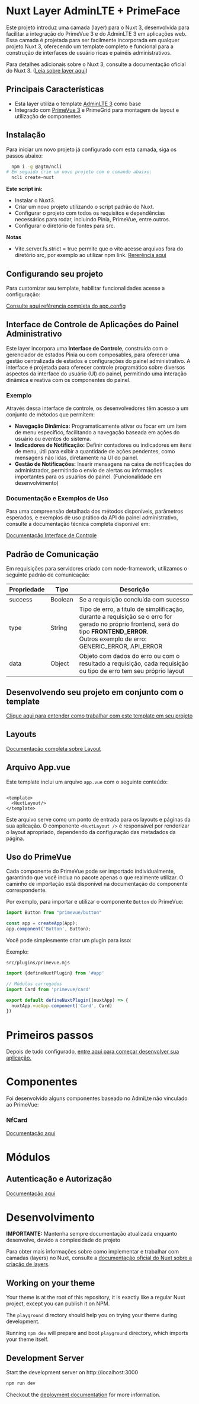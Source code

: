 # Nuxt Layer AdminLTE + PrimeFace

Este projeto introduz uma camada (layer) para o Nuxt 3, desenvolvida para facilitar a integração do PrimeVue 3 e do
AdminLTE 3 em aplicações web. Essa camada é projetada para ser facilmente incorporada em qualquer projeto Nuxt 3,
oferecendo um template completo e funcional para a construção de interfaces de usuário ricas e painéis administrativos.

Para detalhes adicionais sobre o Nuxt 3, consulte a documentação oficial do Nuxt 3.
([Leia sobre layer aqui](https://nuxt.com/docs/guide/going-further/layers))

## Principais Características

* Esta layer utiliza o template [AdminLTE 3](https://adminlte.io/themes/v3/) como base
* Integrado com [PrimeVue 3](https://primefaces.org/primevue/) e PrimeGrid para montagem de layout e utilização de
  componentes

## Instalação

Para iniciar um novo projeto já configurado com esta camada, siga os passos abaixo:

```bash
  npm i -g @agtm/ncli   
# Em seguida crie um novo projeto com o comando abaixo:
  ncli create-nuxt  
```

**Este script irá:**

* Instalar o Nuxt3.
* Criar um novo projeto utilizando o script padrão do Nuxt.
* Configurar o projeto com todos os requisitos e dependências necessários para rodar, incluindo Pinia, PrimeVue, entre
  outros.
* Configurar o diretório de fontes para src.

**Notas**

* Vite.server.fs.strict = true permite que o vite acesse arquivos fora do diretório src, por exemplo ao utilizar npm
  link. [Rererência aqui](https://vitejs.dev/config/server-options.html#server-fs-allow)

## Configurando seu projeto

Para customizar seu template, habilitar funcionalidades acesse a configuração:

[Consulte aqui refêrencia completa do app.config](./docs/config.md)

## Interface de Controle de Aplicações do Painel Administrativo

Este layer incorpora uma **Interface de Controle**, construída com o gerenciador de estados Pinia ou com composables,
para oferecer uma gestão centralizada de estados e configurações do painel administrativo. A interface é projetada para
oferecer controle programático sobre diversos aspectos da interface do usuário (UI) do painel, permitindo uma interação
dinâmica e reativa com os componentes do painel.

### Exemplo

Através dessa interface de controle, os desenvolvedores têm acesso a um conjunto de métodos que permitem:

* **Navegação Dinâmica:** Programaticamente ativar ou focar em um item de menu específico, facilitando a navegação
  baseada em ações do usuário ou eventos do sistema.
* **Indicadores de Notificação:** Definir contadores ou indicadores em itens de menu, útil para exibir a quantidade de
  ações pendentes, como mensagens não lidas, diretamente na UI do painel.
* **Gestão de Notificações:** Inserir mensagens na caixa de notificações do administrador, permitindo o envio de alertas
  ou informações importantes para os usuários do painel. (Funcionalidade em desenvolvimento)

### Documentação e Exemplos de Uso

Para uma compreensão detalhada dos métodos disponíveis, parâmetros esperados, e exemplos de uso prático da API do painel
administrativo, consulte a documentação técnica completa disponível em:

[Documentação Interface de Controle](./docs/admin)

## Padrão de Comunicação

Em requisições para servidores criado com node-framework, utilizamos o seguinte padrão de comunicação:

| Propriedade | Tipo    | Descrição                                                                                                                                                                                      |
|-------------|---------|------------------------------------------------------------------------------------------------------------------------------------------------------------------------------------------------|
| success     | Boolean | Se a requisição concluída com sucesso                                                                                                                                                          |
| type        | String  | Tipo de erro, a titulo de simplificação, durante a requisição se o erro for gerado no próprio frontend, será do tipo **FRONTEND_ERROR**.<br/> Outros exemplo de erro: GENERIC_ERROR, API_ERROR |
| data        | Object  | Objeto com dados do erro ou com o resultado a requisição, cada requisição ou tipo de erro tem seu próprio layout                                                                               |


## Desenvolvendo seu projeto em conjunto com o template

[Clique aqui para entender como trabalhar com este template em seu projeto](./docs/config.md)

## Layouts

[Documentação completa sobre Layout](./docs/layout.md)

## Arquivo App.vue

Este template inclui um arquivo `app.vue` com o seguinte conteúdo:

```vue

<template>
  <NuxtLayout/>
</template>
```

Este arquivo serve como um ponto de entrada para os layouts e páginas da sua aplicação. O componente `<NuxtLayout />` é
responsável por renderizar o layout apropriado, dependendo da configuração das metadados da página.

## Uso do PrimeVue

Cada componente do PrimeVue pode ser importado individualmente, garantindo que você inclua no pacote apenas o que
realmente utilizar. O caminho de importação está disponível na documentação do componente correspondente.

Por exemplo, para importar e utilizar o componente `Button` do PrimeVue:

```javascript
import Button from "primevue/button"

const app = createApp(App);
app.component('Button', Button);
```

Você pode simplesmente criar um plugin para isso:

Exemplo:

    src/plugins/primevue.mjs

```javascript
import {defineNuxtPlugin} from '#app'

// Módulos carregados
import Card from 'primevue/card'

export default defineNuxtPlugin((nuxtApp) => {
  nuxtApp.vueApp.component('Card', Card)
})
```

# Primeiros passos

Depois de tudo configurado, [entre aqui para começar desenvolver sua aplicação.](./docs/first-step.md)

# Componentes

Foi desenvolvido alguns componentes baseado no AdmiLte não vinculado ao PrimeVue:

### NfCard

[Documentação aqui](./docs/components/nf-card.md)

# Módulos

## Autenticação e Autorização

[Documentação aqui](./docs/modules/auth.md)

# Desenvolvimento

**IMPORTANTE:** Mantenha sempre documentação atualizada enquanto desenvolve, devido a complexidade do projeto

Para obter mais informações sobre como implementar e trabalhar com camadas (layers) no Nuxt, consulte
a [documentação oficial do Nuxt sobre a criação de layers](https://nuxt.com/docs/getting-started/layers).

## Working on your theme

Your theme is at the root of this repository, it is exactly like a regular Nuxt project, except you can publish it on
NPM.

The `playground` directory should help you on trying your theme during development.

Running `npm dev` will prepare and boot `playground` directory, which imports your theme itself.

## Development Server

Start the development server on http://localhost:3000

```bash
npm run dev
```

Checkout the [deployment documentation](https://v3.nuxtjs.org/docs/deployment) for more information.

